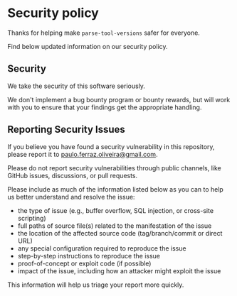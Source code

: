 # Security policy

Thanks for helping make `parse-tool-versions` safer for everyone.

Find below updated information on our security policy.

## Security

We take the security of this software seriously.

We don't implement a bug bounty program or bounty rewards, but will work with
you to ensure that your findings get the appropriate handling.

## Reporting Security Issues

If you believe you have found a security vulnerability in this repository,
please report it to <paulo.ferraz.oliveira@gmail.com>.

Please do not report security vulnerabilities through public channels, like
GitHub issues, discussions, or pull requests.

Please include as much of the information listed below as you can to help us
better understand and resolve the issue:

- the type of issue (e.g., buffer overflow, SQL injection, or cross-site
  scripting)
- full paths of source file(s) related to the manifestation of the issue
- the location of the affected source code (tag/branch/commit or direct URL)
- any special configuration required to reproduce the issue
- step-by-step instructions to reproduce the issue
- proof-of-concept or exploit code (if possible)
- impact of the issue, including how an attacker might exploit the issue

This information will help us triage your report more quickly.
